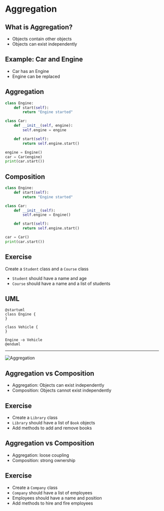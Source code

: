 # Aggregation

## What is Aggregation?

- Objects contain other objects
- Objects can exist independently

## Example: Car and Engine

- Car has an Engine
- Engine can be replaced

## Aggregation

```python
class Engine:
    def start(self):
        return "Engine started"

class Car:
    def __init__(self, engine):
        self.engine = engine

    def start(self):
        return self.engine.start()

engine = Engine()
car = Car(engine)
print(car.start())
```

## Composition

```python
class Engine:
    def start(self):
        return "Engine started"

class Car:
    def __init__(self):
        self.engine = Engine()

    def start(self):
        return self.engine.start()

car = Car()
print(car.start())
```

## Exercise

Create a `Student` class and a `Course` class

- `Student` should have a name and age
- `Course` should have a name and a list of students

## UML

```puml
@startuml
class Engine {
}

class Vehicle {
}

Engine -o Vehicle
@enduml
```

---

![Aggregation](vehicle-aggregation.png)

## Aggregation vs Composition

- Aggregation: Objects can exist independently
- Composition: Objects cannot exist independently

## Exercise

- Create a `Library` class
- `Library` should have a list of `Book` objects
- Add methods to add and remove books


## Aggregation vs Composition

- Aggregation: loose coupling
- Composition: strong ownership

## Exercise

- Create a `Company` class
- `Company` should have a list of employees
- Employees should have a name and position
- Add methods to hire and fire employees
